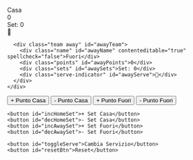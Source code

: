 <!DOCTYPE html>
<html lang="it">
<head>
<meta charset="utf-8" />
<meta name="viewport" content="width=device-width,initial-scale=1" />
<title>Scoreboard Overlay - Casa / Fuori</title>
<style>
  :root{
    --text: #fff;
    --muted: rgba(255,255,255,0.6);
    --font: "Segoe UI", Roboto, Arial, sans-serif;
  }

  html,body{
    height:100%;
    margin:0;
    background:rgba(0,0,0,0);
    font-family:var(--font);
    color:var(--text);
  }

  .wrap {
    display:flex;
    justify-content:center;
    align-items:center;
    height:100%;
  }

  .scoreboard {
    display:flex;
    border: 4px solid black; /* ✅ Bordo nero esterno */
    border-radius:14px;
    overflow:hidden;
    position:relative;
  }

  /* ✅ Linea nera centrale più spessa */
  .scoreboard::before {
    content:"";
    position:absolute;
    top:0;
    bottom:0;
    left:50%;
    width:6px;
    background:black;
    transform:translateX(-50%);
    z-index:2;
  }

  /* ✅ QUI PUOI CAMBIARE I COLORI RGB DELLE DUE METÀ */
  .team.home {
    background-color: rgb(255, 140, 0); /* Arancione */
  }
  .team.away {
    background-color: rgb(0, 102, 204); /* Blu */
  }

  .team {
    flex:1;
    display:flex;
    flex-direction:column;
    align-items:center;
    justify-content:center;
    padding:20px;
    min-width:240px;
    position:relative;
    z-index:3; /* sopra la linea centrale */
  }

  .name {
    font-size:28px;
    font-weight:700;
    margin-bottom:6px;
    outline:none;
    min-height:34px;
  }

  .points {
    font-size:72px;
    font-weight:900;
    line-height:1;
  }

  .sets {
    margin-top:6px;
    font-size:18px;
    color:var(--muted);
  }

  .serve-indicator {
    font-size:28px;
    margin-top:8px;
    opacity:0;
    transition:opacity .15s;
  }
  .serve-indicator.active{ opacity:1; }

  /* Controls */
  .controls {
    position:fixed;
    bottom:18px;
    left:50%;
    transform:translateX(-50%);
    display:flex;
    flex-wrap:wrap;
    gap:8px;
    padding:10px 12px;
    background: rgba(0,0,0,0.5);
    border-radius:10px;
    z-index:9999;
  }

  .controls button {
    padding:8px 10px;
    border-radius:8px;
    border:1px solid rgba(255,255,255,0.06);
    background:transparent;
    color:var(--text);
    cursor:pointer;
    font-weight:700;
  }

  .controls button:hover {
    background:rgba(255,255,255,0.04);
  }

  @media (max-width:700px){
    .scoreboard{flex-direction:column;}
    .scoreboard::before{display:none;} /* niente linea centrale in verticale */
    .points{font-size:48px;}
  }
</style>
</head>
<body>
  <div class="wrap">
    <div class="scoreboard" role="region" aria-label="Scoreboard">
      <div class="team home" id="homeTeam">
        <div class="name" id="homeName" contenteditable="true" spellcheck="false">Casa</div>
        <div class="points" id="homePoints">0</div>
        <div class="sets" id="homeSets">Set: 0</div>
        <div class="serve-indicator" id="homeServe">🏐</div>
      </div>

      <div class="team away" id="awayTeam">
        <div class="name" id="awayName" contenteditable="true" spellcheck="false">Fuori</div>
        <div class="points" id="awayPoints">0</div>
        <div class="sets" id="awaySets">Set: 0</div>
        <div class="serve-indicator" id="awayServe">🏐</div>
      </div>
    </div>
  </div>

  <div class="controls" id="controls">
    <button id="incHomePoint">+ Punto Casa</button>
    <button id="decHomePoint">- Punto Casa</button>
    <button id="incAwayPoint">+ Punto Fuori</button>
    <button id="decAwayPoint">- Punto Fuori</button>

    <button id="incHomeSet">+ Set Casa</button>
    <button id="decHomeSet">- Set Casa</button>
    <button id="incAwaySet">+ Set Fuori</button>
    <button id="decAwaySet">- Set Fuori</button>

    <button id="toggleServe">Cambia Servizio</button>
    <button id="resetBtn">Reset</button>
  </div>

<script>
/* Stato e riferimenti DOM */
const STATE_KEY = "scoreboard_casa_fuori_v1";
let state = {
  homeName: "Casa",
  awayName: "Fuori",
  homePoints: 0,
  awayPoints: 0,
  homeSets: 0,
  awaySets: 0,
  serving: "home"
};

const els = {
  homeName: document.getElementById("homeName"),
  awayName: document.getElementById("awayName"),
  homePoints: document.getElementById("homePoints"),
  awayPoints: document.getElementById("awayPoints"),
  homeSets: document.getElementById("homeSets"),
  awaySets: document.getElementById("awaySets"),
  homeServe: document.getElementById("homeServe"),
  awayServe: document.getElementById("awayServe"),
};

/* Carica stato se presente */
(function load(){
  try {
    const raw = localStorage.getItem(STATE_KEY);
    if(raw){
      const parsed = JSON.parse(raw);
      state = Object.assign(state, parsed);
    }
  } catch(e){
    console.warn("Impossibile caricare stato:", e);
  }
})();

function save(){
  try { localStorage.setItem(STATE_KEY, JSON.stringify(state)); } catch(e){ console.warn(e); }
}

/* Rendering */
function render(){
  els.homeName.textContent = state.homeName;
  els.awayName.textContent = state.awayName;
  els.homePoints.textContent = String(state.homePoints);
  els.awayPoints.textContent = String(state.awayPoints);
  els.homeSets.textContent = "Set: " + state.homeSets;
  els.awaySets.textContent = "Set: " + state.awaySets;

  els.homeServe.classList.toggle("active", state.serving === "home");
  els.awayServe.classList.toggle("active", state.serving === "away");

  save();
}
render();

/* Funzioni di mutazione */
function incPoint(team){
  if(team === "home") state.homePoints++;
  else state.awayPoints++;
  render();
}
function decPoint(team){
  if(team === "home") state.homePoints = Math.max(0, state.homePoints - 1);
  else state.awayPoints = Math.max(0, state.awayPoints - 1);
  render();
}
function incSet(team){
  if(team === "home") state.homeSets++;
  else state.awaySets++;
  render();
}
function decSet(team){
  if(team === "home") state.homeSets = Math.max(0, state.homeSets - 1);
  else state.awaySets = Math.max(0, state.awaySets - 1);
  render();
}
function toggleServe(){
  state.serving = (state.serving === "home") ? "away" : "home";
  render();
}
function resetAll(){
  if(!confirm("Reset completo? (nomi resteranno)")) return;
  state.homePoints = 0; state.awayPoints = 0;
  state.homeSets = 0; state.awaySets = 0;
  state.serving = "home";
  render();
}

/* Collego i pulsanti via JS */
document.getElementById("incHomePoint").addEventListener("click", ()=> incPoint("home"));
document.getElementById("decHomePoint").addEventListener("click", ()=> decPoint("home"));
document.getElementById("incAwayPoint").addEventListener("click", ()=> incPoint("away"));
document.getElementById("decAwayPoint").addEventListener("click", ()=> decPoint("away"));

document.getElementById("incHomeSet").addEventListener("click", ()=> incSet("home"));
document.getElementById("decHomeSet").addEventListener("click", ()=> decSet("home"));
document.getElementById("incAwaySet").addEventListener("click", ()=> incSet("away"));
document.getElementById("decAwaySet").addEventListener("click", ()=> decSet("away"));

document.getElementById("toggleServe").addEventListener("click", toggleServe);
document.getElementById("resetBtn").addEventListener("click", resetAll);

/* Aggiorna stato quando si editano i nomi */
function setupEditable(el, key){
  el.addEventListener("input", ()=> {
    state[key] = el.textContent.trim() || (key==="homeName" ? "Casa" : "Fuori");
    save();
  });
  el.addEventListener("blur", ()=> { el.textContent = state[key]; save(); });
}
setupEditable(els.homeName, "homeName");
setupEditable(els.awayName, "awayName");

/* Scorciatoie da tastiera */
window.addEventListener("keydown", (e)=>{
  const active = document.activeElement;
  const editing = active && (active.id === "homeName" || active.id === "awayName");
  if(editing) return;

  if(e.key === "q" || e.key === "Q"){ incPoint("home"); e.preventDefault(); }
  if(e.key === "a" || e.key === "A"){ decPoint("home"); e.preventDefault(); }
  if(e.key === "p" || e.key === "P"){ incPoint("away"); e.preventDefault(); }
  if(e.key === "l" || e.key === "L"){ decPoint("away"); e.preventDefault(); }
  if(e.key === "s" || e.key === "S"){ toggleServe(); e.preventDefault(); }
  if(e.key === "r" || e.key === "R"){ resetAll(); e.preventDefault(); }
});

render();
</script>
</body>
</html>
